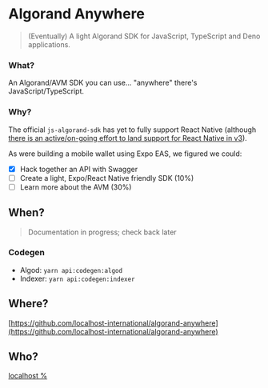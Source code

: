 # Algorand Anywhere
> (Eventually) A light Algorand SDK for JavaScript, TypeScript and Deno applications. 

### What?

An Algorand/AVM SDK you can use... "anywhere" there's JavaScript/TypeScript.

### Why?

The official `js-algorand-sdk` has yet to fully support React Native (although [there is an active/on-going effort to land support for React Native in v3](https://github.com/algorand/js-algorand-sdk/issues/779)). 

As were building a mobile wallet using Expo EAS, we figured we could:

- [x] Hack together an API with Swagger  
- [ ] Create a light, Expo/React Native friendly SDK (10%)  
- [ ] Learn more about the AVM (30%)  

## When?

> Documentation in progress; check back later 

### Codegen

* Algod: `yarn api:codegen:algod`
* Indexer: `yarn api:codegen:indexer`

## Where?

[https://github.com/localhost-international/algorand-anywhere](https://github.com/localhost-international/algorand-anywhere)


## Who?

[localhost %](https://localhost.international/)





